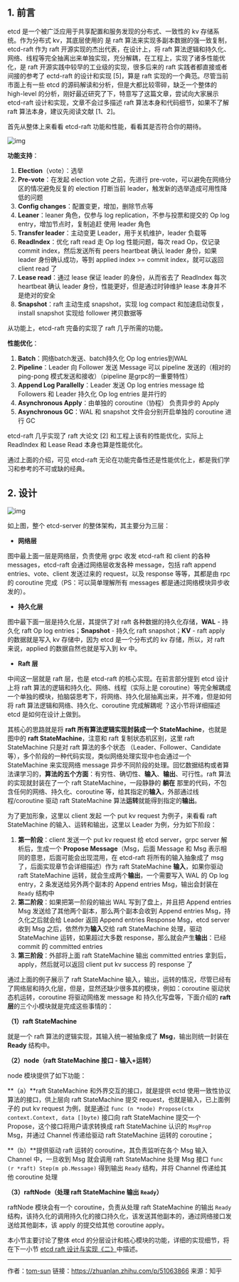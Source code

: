 ## **1. 前言**

etcd 是一个被广泛应用于共享配置和服务发现的分布式、一致性的 kv 存储系统。作为分布式 kv，其底层使用的 是 raft 算法来实现多副本数据的强一致复制，etcd-raft 作为 raft 开源实现的杰出代表，在设计上，将 raft 算法逻辑和持久化、网络、线程等完全抽离出来单独实现，充分解耦，在工程上，实现了诸多性能优化，是 raft 开源实践中较早的工业级的实现，很多后来的 raft 实践者都直接或者间接的参考了 ectd-raft 的设计和实现 [5]，算是 raft 实现的一个典范。尽管当前市面上有一些 etcd 的源码解读和分析，但是大都比较零碎，缺乏一个整体的 high-level 的分析，刚好最近研究了下，特意写了这篇文章，尝试向大家展示 etcd-raft 设计和实现，文章不会过多描述 raft 算法本身和代码细节，如果不了解 raft 算法本身，建议先阅读文献 [1、2]。

首先从整体上来看看 etcd-raft 功能和性能，看看其是否符合你的期待。

![img](https://littleneko.oss-cn-beijing.aliyuncs.com/img/v2-3523e034f88cc8acead654e4e4f5f1c8_1440w.jpg)

**功能支持**：

1. **Election**（vote）：选举
2. **Pre-vote**：在发起 election vote 之前，先进行 pre-vote，可以避免在网络分区的情况避免反复的 election 打断当前 leader，触发新的选举造成可用性降低的问题
3. **Config changes**：配置变更，增加，删除节点等
4. **Leaner**：leaner 角色，仅参与 log replication，不参与投票和提交的 Op log entry，增加节点时，复制追赶 使用 leader 角色
5. **Transfer leader**：主动变更 Leader，用于关机维护，leader 负载等
6. **ReadIndex**：优化 raft read 走 Op log 性能问题，每次 read Op，仅记录 commit index，然后发送所有 peers heartbeat 确认 leader 身份，如果 leader 身份确认成功，等到 applied index >= commit index，就可以返回 client read 了
7. **Lease read**：通过 lease 保证 leader 的身份，从而省去了 ReadIndex 每次 heartbeat 确认 leader 身份，性能更好，但是通过时钟维护 lease 本身并不是绝对的安全
8. **Snapshot**：raft 主动生成 snapshot，实现 log compact 和加速启动恢复，install snapshot 实现给 follower 拷贝数据等

从功能上，etcd-raft 完备的实现了 raft 几乎所需的功能。

**性能优化**：

1. **Batch**：网络batch发送、batch持久化 Op log entries到WAL
2. **Pipeline**：Leader 向 Follower 发送 Message 可以 pipeline 发送的（相对的 ping-pong 模式发送和接收）（pipeline 是grpc的一重要特性）
3. **Append Log Parallelly**：Leader 发送 Op log entries message 给 Followers 和 Leader 持久化 Op log entries 是并行的
4. **Asynchronous Apply**：由单独的 coroutine（协程） 负责异步的 Apply
5. **Asynchronous GC**：WAL 和 snapshot 文件会分别开启单独的 coroutine 进行 GC

etcd-raft 几乎实现了 raft 大论文 [2] 和工程上该有的性能优化，实际上 ReadIndex 和 Lease Read 本身也算是性能优化。

通过上面的介绍，可见 etcd-raft 无论在功能完备性还是性能优化上，都是我们学习和参考的不可或缺的经典。

## **2. 设计**

![img](https://littleneko.oss-cn-beijing.aliyuncs.com/img/v2-ef297c4a45c3d20daff24e49b79b5e41_1440w.jpg)

如上图，整个 etcd-server 的整体架构，其主要分为三层：

- **网络层**

图中最上面一层是网络层，负责使用 grpc 收发 etcd-raft 和 client 的各种 messages，etcd-raft 会通过网络层收发各种 message，包括 raft append entries、vote、client 发送过来的 request，以及 response 等等，其都是由 rpc 的 coroutine 完成（PS：可以简单理解所有 messages 都是通过网络模块异步收发的）。

- **持久化层**

图中最下面一层是持久化层，其提供了对 raft 各种数据的持久化存储，**WAL** - 持久化 raft Op log entries；**Snapshot** - 持久化 raft snapshot；**KV** - raft apply 的数据就是写入 kv 存储中，因为 etcd 是一个分布式的 kv 存储，所以，对 raft 来说，applied 的数据自然也就是写入到 kv 中。

- **Raft 层**

中间这一层就是 raft 层，也是 etcd-raft 的核心实现。在前言部分提到 etcd 设计上将 raft 算法的逻辑和持久化、网络、线程（实际上是 coroutine）等完全解耦成一个单独的模块，拍脑袋思考下，将网络、持久化层抽离出来，并不难，但是如何将 raft 算法逻辑和网络、持久化、coroutine 完成解耦呢 ？这小节将详细描述 etcd 是如何在设计上做到。

其核心的思路就是将 **raft 所有算法逻辑实现封装成一个 StateMachine**，也就是图中的 **raft StateMachine**，注意和 raft 复制状态机区别，这里 raft StateMachine 只是对 raft 算法的多个状态 （Leader、Follower、Candidate 等），多个阶段的一种代码实现，类似网络处理实现中也会通过一个 StateMachine 来实现网络 message 异步不同阶段的处理。回忆数据结构或者算法课学习的，**算法的五个方面**：有穷性、确切性、**输入**、**输出**、可行性。raft 算法的实现就封装在了一个 raft StateMachine，一段静静的 **躺在** 那里的代码，不包含任何的网络、持久化、coroutine 等，给其指定的**输入**，外部通过线程/coroutine 驱动 raft StateMachine 算法**运转**就能得到指定的**输出**。

为了更加形象，这里以 client 发起 一个 put kv request 为例子，来看看 raft StateMachine 的输入、运转和输出，这里以 Leader 为例，分为如下阶段：

1. **第一阶段**：client 发送一个 put kv request 给 etcd server，grpc server 解析后，生成一个 **Propose Message**（Msg，后面 Message 和 Msg 表示相同的意思，后面可能会出现混用，在 etcd-raft 将所有的输入抽象成了 msg 了，后面实现章节会详细描述）作为 raft StateMachine **输入**，如果你驱动 raft StateMachine 运转，就会生成两个**输出**，一个需要写入 WAL 的 Op log entry，2 条发送给另外两个副本的 Append entries Msg，输出会封装在 `Ready` 结构中
2. **第二阶段**：如果把第一阶段的输出 WAL 写到了盘上，并且把 Append entries Msg 发送给了其他两个副本，那么两个副本会收到 Append entries Msg，持久化之后就会给 Leader 返回 Append entries Response Msg，etcd server 收到 Msg 之后，依然作为**输入**交给 raft StateMachine 处理，驱动 StateMachine 运转，如果超过大多数 response，那么就会产生**输出**：已经 commit 的 committed entries
3. **第三阶段**：外部将上面 raft StateMachine 输出 committed entries 拿到后，apply，然后就可以返回 client put kv success 的 response 了

通过上面的例子展示了 raft StateMachine 输入，输出，运转的情况，尽管已经有了网络层和持久化层，但是，显然还缺少很多其的模块，例如：coroutine 驱动状态机运转，coroutine 将驱动网络发 message 和 持久化写盘等，下面介绍的 **raft 层**的三个小模块就是完成这些事情的：

**（1）raft StateMachine**

就是一个 raft 算法的逻辑实现，其输入统一被抽象成了 **Msg**，输出则统一封装在 **Ready** 结构中。

**（2）node（raft StateMachine 接口 - 输入+运转）**

node 模块提供了如下功能：

**（a）**raft StateMachine 和外界交互的接口，就是提供 ectd 使用一致性协议算法的接口，供上层向 raft StateMachine 提交 request，也就是输入，已上面例子的 put kv request 为例，就是通过 `func (n *node) Propose(ctx context.Context, data []byte)` 接口向 raft StateMachine 提交一个 Propose，这个接口将用户请求转换成 raft StateMachine 认识的 `MsgProp` Msg，并通过 Channel 传递给驱动 raft StateMachine 运转的 coroutine；

**（b）**提供驱动 raft 运转的 coroutine，其负责监听在各个 Msg 输入 Channel 中，一旦收到 Msg 就会调用 raft StateMachine 处理 Msg 接口 `func (r *raft) Step(m pb.Message)` 得到输出 `Ready` 结构，并将 Channel 传递给其他 coroutine 处理

**（3）raftNode（处理 raft StateMachine 输出 `Ready`）**

raftNode 模块会有一个 coroutine，负责从处理 raft StateMachine 的输出 `Ready` 结构，该持久化的调用持久化的接口持久化，该发送其他副本的，通过网络接口发送给其他副本，该 apply 的提交给其他 coroutine apply。

本小节主要讨论了整体 etcd 的分层设计和核心模块的功能，详细的实现细节，将在下一小节 [etcd raft 设计与实现《二》](https://zhuanlan.zhihu.com/p/51065416)中描述。



---

作者：[tom-sun](https://www.zhihu.com/people/sun-jian-liang)
链接：https://zhuanlan.zhihu.com/p/51063866
来源：知乎